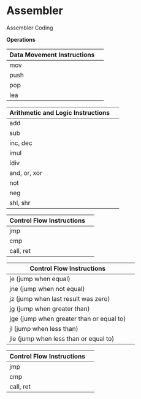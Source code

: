 # Assembler
Assembler Coding

**Operations**

| Data Movement Instructions |  |
| ------------- | ------------- |
| mov |   |
| push |   |
| pop |   |
| lea |   |

| Arithmetic and Logic Instructions |  |
| ------------- | ------------- |
| add |   |
| sub |   |
| inc, dec |   |
| imul |   |
| idiv |   |
|and, or, xor |   |
| not |   |
|neg||
|shl, shr||

|Control Flow Instructions||
| ------------- | ------------- |
|jmp||
|cmp||
|call, ret||

|Control Flow Instructions||
| ------------- | ------------- |
|je <label> (jump when equal)|
|jne <label> (jump when not equal)|
|jz <label> (jump when last result was zero)|
|jg <label> (jump when greater than)|
|jge <label> (jump when greater than or equal to)|
|jl <label> (jump when less than)|
|jle <label> (jump when less than or equal to)|

|Control Flow Instructions||
| ------------- | ------------- |
|jmp||
|cmp||
|call, ret||